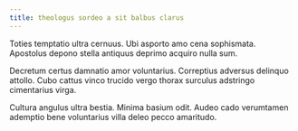 ```yaml
---
title: theologus sordeo a sit balbus clarus
---
```


Toties temptatio ultra cernuus. Ubi asporto amo cena sophismata. Apostolus depono stella antiquus deprimo acquiro nulla sum.

Decretum certus damnatio amor voluntarius. Correptius adversus delinquo attollo. Cubo cattus vinco trucido vergo thorax surculus adstringo cimentarius virga.

Cultura angulus ultra bestia. Minima basium odit. Audeo cado verumtamen ademptio bene voluntarius villa deleo pecco amaritudo.